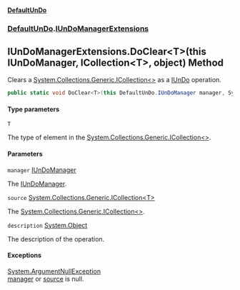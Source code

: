 #### [DefaultUnDo](../../index.md 'index')
### [DefaultUnDo](../../index.md#DefaultUnDo 'DefaultUnDo').[IUnDoManagerExtensions](index.md 'DefaultUnDo\.IUnDoManagerExtensions')

## IUnDoManagerExtensions\.DoClear\<T\>\(this IUnDoManager, ICollection\<T\>, object\) Method

Clears a [System\.Collections\.Generic\.ICollection&lt;&gt;](https://docs.microsoft.com/en-us/dotnet/api/System.Collections.Generic.ICollection-1 'System\.Collections\.Generic\.ICollection\`1') as a [IUnDo](../IUnDo/index.md 'DefaultUnDo\.IUnDo') operation\.

```csharp
public static void DoClear<T>(this DefaultUnDo.IUnDoManager manager, System.Collections.Generic.ICollection<T> source, object? description=null);
```
#### Type parameters

<a name='DefaultUnDo.IUnDoManagerExtensions.DoClear_T_(thisDefaultUnDo.IUnDoManager,System.Collections.Generic.ICollection_T_,object).T'></a>

`T`

The type of element in the [System\.Collections\.Generic\.ICollection&lt;&gt;](https://docs.microsoft.com/en-us/dotnet/api/System.Collections.Generic.ICollection-1 'System\.Collections\.Generic\.ICollection\`1')\.
#### Parameters

<a name='DefaultUnDo.IUnDoManagerExtensions.DoClear_T_(thisDefaultUnDo.IUnDoManager,System.Collections.Generic.ICollection_T_,object).manager'></a>

`manager` [IUnDoManager](../IUnDoManager/index.md 'DefaultUnDo\.IUnDoManager')

The [IUnDoManager](../IUnDoManager/index.md 'DefaultUnDo\.IUnDoManager')\.

<a name='DefaultUnDo.IUnDoManagerExtensions.DoClear_T_(thisDefaultUnDo.IUnDoManager,System.Collections.Generic.ICollection_T_,object).source'></a>

`source` [System\.Collections\.Generic\.ICollection&lt;](https://docs.microsoft.com/en-us/dotnet/api/System.Collections.Generic.ICollection-1 'System\.Collections\.Generic\.ICollection\`1')[T](DefaultUnDo/IUnDoManagerExtensions/DoClear_T_(thisIUnDoManager,ICollection_T_,object).md#DefaultUnDo.IUnDoManagerExtensions.DoClear_T_(thisDefaultUnDo.IUnDoManager,System.Collections.Generic.ICollection_T_,object).T 'DefaultUnDo\.IUnDoManagerExtensions\.DoClear\<T\>\(this DefaultUnDo\.IUnDoManager, System\.Collections\.Generic\.ICollection\<T\>, object\)\.T')[&gt;](https://docs.microsoft.com/en-us/dotnet/api/System.Collections.Generic.ICollection-1 'System\.Collections\.Generic\.ICollection\`1')

The [System\.Collections\.Generic\.ICollection&lt;&gt;](https://docs.microsoft.com/en-us/dotnet/api/System.Collections.Generic.ICollection-1 'System\.Collections\.Generic\.ICollection\`1')\.

<a name='DefaultUnDo.IUnDoManagerExtensions.DoClear_T_(thisDefaultUnDo.IUnDoManager,System.Collections.Generic.ICollection_T_,object).description'></a>

`description` [System\.Object](https://docs.microsoft.com/en-us/dotnet/api/System.Object 'System\.Object')

The description of the operation\.

#### Exceptions

[System\.ArgumentNullException](https://docs.microsoft.com/en-us/dotnet/api/System.ArgumentNullException 'System\.ArgumentNullException')  
[manager](DefaultUnDo/IUnDoManagerExtensions/DoClear_T_(thisIUnDoManager,ICollection_T_,object).md#DefaultUnDo.IUnDoManagerExtensions.DoClear_T_(thisDefaultUnDo.IUnDoManager,System.Collections.Generic.ICollection_T_,object).manager 'DefaultUnDo\.IUnDoManagerExtensions\.DoClear\<T\>\(this DefaultUnDo\.IUnDoManager, System\.Collections\.Generic\.ICollection\<T\>, object\)\.manager') or [source](DefaultUnDo/IUnDoManagerExtensions/DoClear_T_(thisIUnDoManager,ICollection_T_,object).md#DefaultUnDo.IUnDoManagerExtensions.DoClear_T_(thisDefaultUnDo.IUnDoManager,System.Collections.Generic.ICollection_T_,object).source 'DefaultUnDo\.IUnDoManagerExtensions\.DoClear\<T\>\(this DefaultUnDo\.IUnDoManager, System\.Collections\.Generic\.ICollection\<T\>, object\)\.source') is null\.